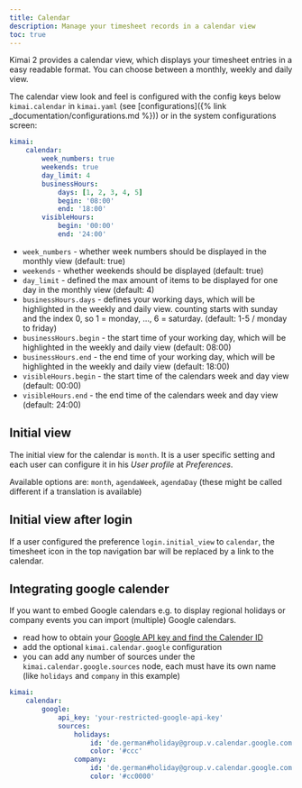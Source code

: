 ```yaml
---
title: Calendar
description: Manage your timesheet records in a calendar view
toc: true
---
```


Kimai 2 provides a calendar view, which displays your timesheet entries in a easy readable format.
You can choose between a monthly, weekly and daily view.

The calendar view look and feel is configured with the config keys below `kimai.calendar` in `kimai.yaml` 
(see [configurations]({% link _documentation/configurations.md %})) or in the system configurations screen:  

```yaml
kimai:
    calendar:
        week_numbers: true
        weekends: true
        day_limit: 4
        businessHours:
            days: [1, 2, 3, 4, 5]
            begin: '08:00'
            end: '18:00'
        visibleHours:
            begin: '00:00'
            end: '24:00'
```

- `week_numbers` - whether week numbers should be displayed in the monthly view (default: true)
- `weekends` - whether weekends should be displayed (default: true)
- `day_limit` - defined the max amount of items to be displayed for one day in the monthly view (default: 4)
- `businessHours.days` - defines your working days, which will be highlighted in the weekly and daily view. counting starts with sunday and the index 0, so 1 = monday, ..., 6 = saturday. (default: 1-5 / monday to friday) 
- `businessHours.begin` - the start time of your working day, which will be highlighted in the weekly and daily view (default: 08:00)
- `businessHours.end` - the end time of your working day, which will be highlighted in the weekly and daily view (default: 18:00)
- `visibleHours.begin` - the start time of the calendars week and day view (default: 00:00)
- `visibleHours.end` - the end time of the calendars week and day view (default: 24:00)

## Initial view

The initial view for the calendar is `month`.
It is a user specific setting and each user can configure it in his _User profile_ at _Preferences_.  

Available options are: `month`, `agendaWeek`, `agendaDay` (these might be called different if a translation is available)

## Initial view after login

If a user configured the preference `login.initial_view` to `calendar`, the timesheet icon in the top navigation bar 
will be replaced by a link to the calendar.  

## Integrating google calender

If you want to embed Google calendars e.g. to display regional holidays or company events you can import (multiple) Google calendars.

- read how to obtain your [Google API key and find the Calender ID](https://fullcalendar.io/docs/google-calendar)
- add the optional `kimai.calendar.google` configuration
- you can add any number of sources under the `kimai.calendar.google.sources` node, each must have its own name (like `holidays` and `company` in this example)

```yaml
kimai:
    calendar:
        google:
            api_key: 'your-restricted-google-api-key'
            sources:
                holidays:
                    id: 'de.german#holiday@group.v.calendar.google.com'
                    color: '#ccc'
                company:
                    id: 'de.german#holiday@group.v.calendar.google.com'
                    color: '#cc0000'
```
